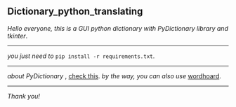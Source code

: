## Dictionary_python_translating

_Hello everyone, this is a GUI python dictionary with PyDictionary library and tkinter_.
___
_you just need to_ `pip install -r requirements.txt`.
___
_about PyDictionary_ , [check this](https://pypi.org/project/PyDictionary/). _by the way, you can also use_ [wordhoard](https://pypi.org/project/wordhoard/1.4.6/).
___
_Thank you!_
